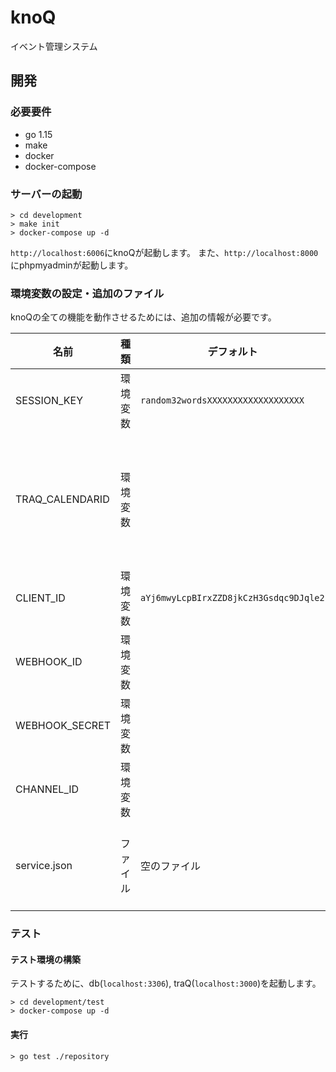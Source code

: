 # knoQ
イベント管理システム
## 開発
### 必要要件
- go 1.15
- make
- docker
- docker-compose

### サーバーの起動
```
> cd development
> make init
> docker-compose up -d
```
`http://localhost:6006`にknoQが起動します。
また、`http://localhost:8000`にphpmyadminが起動します。

### 環境変数の設定・追加のファイル
knoQの全ての機能を動作させるためには、追加の情報が必要です。

| 名前 | 種類 | デフォルト | 説明 |
| - | - | - | - |
| SESSION_KEY | 環境変数 | `random32wordsXXXXXXXXXXXXXXXXXXX` | sessionを暗号化するもの |
| TRAQ_CALENDARID | 環境変数 | | 進捗部屋の提供元（公開されているgoogle calendarのidなら何でもいい） |
| CLIENT_ID | 環境変数 | `aYj6mwyLcpBIrxZZD8jkCzH3Gsdqc9DJqle2` | 認証に必要 |
| WEBHOOK_ID | 環境変数 | | Bot情報 |
| WEBHOOK_SECRET | 環境変数| | Bot情報 |
| CHANNEL_ID | 環境変数 | | Botの送信先チャンネル |
| service.json | ファイル | 空のファイル | google calendar apiに必要（権限は必要なし） |

### テスト
#### テスト環境の構築
テストするために、db(`localhost:3306`), traQ(`localhost:3000`)を起動します。
```
> cd development/test
> docker-compose up -d
```

#### 実行
```
> go test ./repository
```
